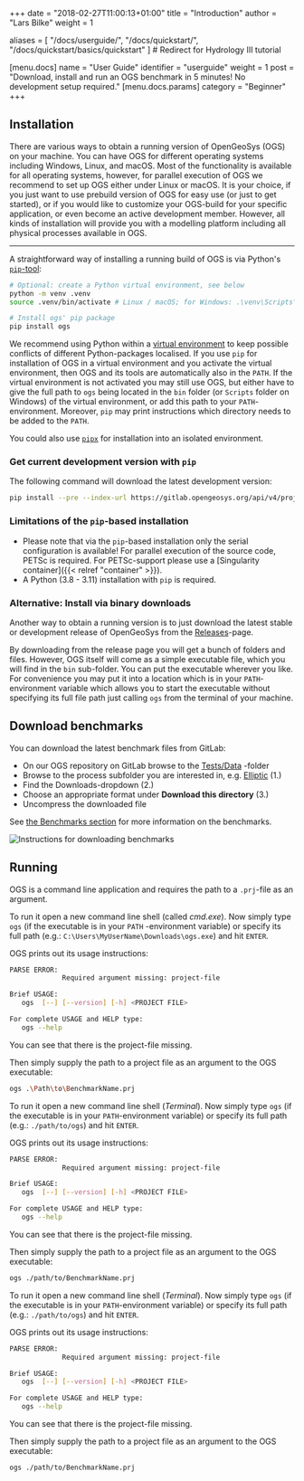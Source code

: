 +++
date = "2018-02-27T11:00:13+01:00"
title = "Introduction"
author = "Lars Bilke"
weight = 1

aliases = [ "/docs/userguide/",
            "/docs/quickstart/",
            "/docs/quickstart/basics/quickstart" ] # Redirect for Hydrology III tutorial

[menu.docs]
name = "User Guide"
identifier = "userguide"
weight = 1
post = "Download, install and run an OGS benchmark in 5 minutes! No development setup required."
[menu.docs.params]
category = "Beginner"
+++

## Installation

There are various ways to obtain a running version of OpenGeoSys (OGS) on your machine. You can have OGS for different
operating systems including Windows, Linux, and macOS. Most of the functionality is available for all operating systems,
however, for parallel execution of OGS we recommend to set up OGS either under Linux or macOS. It is your choice, if you just
want to use prebuild version of OGS for easy use (or just to get started), or if you would like to customize your OGS-build for
your specific application, or even become an active development member. However, all kinds of installation will provide you
with a modelling platform including all physical processes available in OGS.

---

A straightforward way of installing a running build of OGS is via Python's [`pip`-tool](https://packaging.python.org/en/latest/tutorials/installing-packages/):

```bash
# Optional: create a Python virtual environment, see below
python -m venv .venv
source .venv/bin/activate # Linux / macOS; for Windows: .\venv\Scripts\activate

# Install ogs' pip package
pip install ogs
```

We recommend using Python within a [virtual environment](https://docs.python.org/3/library/venv.html) to keep possible
conflicts of different Python-packages localised. If you use `pip` for installation of OGS in a virtual environment and you
activate the virtual environment, then OGS and its tools are automatically also in the `PATH`. If the virtual environment is
not activated you may still use OGS, but either have to give the full path to `ogs` being located in the `bin` folder (or `Scripts` folder on Windows) of the
virtual environment, or add this path to your `PATH`-environment. Moreover, `pip` may print instructions which directory needs
 to be added to the `PATH`.

You could also use [`pipx`](https://pypa.github.io/pipx/) for installation into an isolated environment.

<div class="note">

### Get current development version with `pip`

The following command will download the latest development version:

```bash
pip install --pre --index-url https://gitlab.opengeosys.org/api/v4/projects/120/packages/pypi/simple ogs
```

### Limitations of the `pip`-based installation

- Please note that via the `pip`-based installation only the serial configuration is available! For parallel execution of the
source code, PETSc is required. For PETSc-support please use a [Singularity container]({{< relref "container" >}}). <!-- TODO: The
link is outdated. Please replace Singularity by Apptainer. -->
- A Python (3.8 - 3.11) installation with `pip` is required.

</div>

<div class='win'>

<div class="note">

### Alternative: Install via binary downloads

Another way to obtain a running version is
to just download the latest stable or development release of OpenGeoSys from the [Releases](/releases)-page.

By downloading from the release page you will get a bunch of folders and files. However, OGS itself will come as a simple
executable file, which you will find in the `bin` sub-folder. You can put the executable wherever you like. For convenience you
may put it into a location which is in your `PATH`-environment variable which allows you to start the executable without
specifying its full file path just calling `ogs` from the terminal of your machine.

</div>

</div>

<div class='linux'>

</div>

<div class='mac'>

</div>

## Download benchmarks

You can download the latest benchmark files from GitLab:

- On our OGS repository on GitLab browse to the [Tests/Data](https://gitlab.opengeosys.org/ogs/ogs/-/tree/master/Tests/Data)
-folder
- Browse to the process subfolder you are interested in, e.g. [Elliptic](https://gitlab.opengeosys.org/ogs/ogs/-/tree/master/Tests/Data/Elliptic) (1.)
- Find the Downloads-dropdown (2.)
- Choose an appropriate format under **Download this directory** (3.)
- Uncompress the downloaded file

See [the Benchmarks section](/docs/benchmarks/) for more information on the benchmarks.

![Instructions for downloading benchmarks](/docs/userguide/basics/Download_Benchmarks.png)

## Running

OGS is a command line application and requires the path to a `.prj`-file as an argument.

<div class='win'>

To run it open a new command line shell (called *cmd.exe*). Now simply type `ogs` (if the executable is in your `PATH`
-environment variable) or specify its full path (e.g.: `C:\Users\MyUserName\Downloads\ogs.exe`) and hit `ENTER`.

OGS prints out its usage instructions:

```bash
PARSE ERROR:
             Required argument missing: project-file

Brief USAGE:
   ogs  [--] [--version] [-h] <PROJECT FILE>

For complete USAGE and HELP type:
   ogs --help
```

You can see that there is the project-file missing.

Then simply supply the path to a project file as an argument to the OGS executable:

```bash
ogs .\Path\to\BenchmarkName.prj
```

</div>

<div class='linux'>

To run it open a new command line shell (*Terminal*). Now simply type `ogs` (if the executable is in your `PATH`-environment
variable) or specify its full path (e.g.: `./path/to/ogs`) and hit `ENTER`.

OGS prints out its usage instructions:

```bash
PARSE ERROR:
             Required argument missing: project-file

Brief USAGE:
   ogs  [--] [--version] [-h] <PROJECT FILE>

For complete USAGE and HELP type:
   ogs --help
```

You can see that there is the project-file missing.

Then simply supply the path to a project file as an argument to the OGS executable:

```bash
ogs ./path/to/BenchmarkName.prj
```

</div>

<div class='mac'>

To run it open a new command line shell (*Terminal*). Now simply type `ogs` (if the executable is in your `PATH`-environment
variable) or specify its full path (e.g.: `./path/to/ogs`) and hit `ENTER`.

OGS prints out its usage instructions:

```bash
PARSE ERROR:
             Required argument missing: project-file

Brief USAGE:
   ogs  [--] [--version] [-h] <PROJECT FILE>

For complete USAGE and HELP type:
   ogs --help
```

You can see that there is the project-file missing.

Then simply supply the path to a project file as an argument to the OGS executable:

```bash
ogs ./path/to/BenchmarkName.prj
```

</div>

